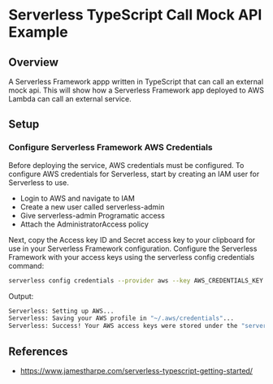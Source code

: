 # Serverless TypeScript Call Mock API Example

## Overview

A Serverless Framework appp written in TypeScript that can call an external mock api. This will show how a Serverless Framework app deployed to AWS Lambda can call an external service.

## Setup

### Configure Serverless Framework AWS Credentials

Before deploying the service, AWS credentials must be configured. To configure AWS credentials for Serverless, start by creating an IAM user for Serverless to use.

* Login to AWS and navigate to IAM
* Create a new user called serverless-admin
* Give serverless-admin Programatic access
* Attach the AdministratorAccess policy

Next, copy the Access key ID and Secret access key to your clipboard for use in your Serverless Framework configuration. Configure the Serverless Framework with your access keys using the serverless config credentials command:

```bash
serverless config credentials --provider aws --key AWS_CREDENTIALS_KEY --secret AWS_CREDENTIALS_SECRET --profile serverless-aws-admin
```

Output:

```bash
Serverless: Setting up AWS...
Serverless: Saving your AWS profile in "~/.aws/credentials"...
Serverless: Success! Your AWS access keys were stored under the "serverless-aws-admin" profile.
```


## References

* https://www.jamestharpe.com/serverless-typescript-getting-started/